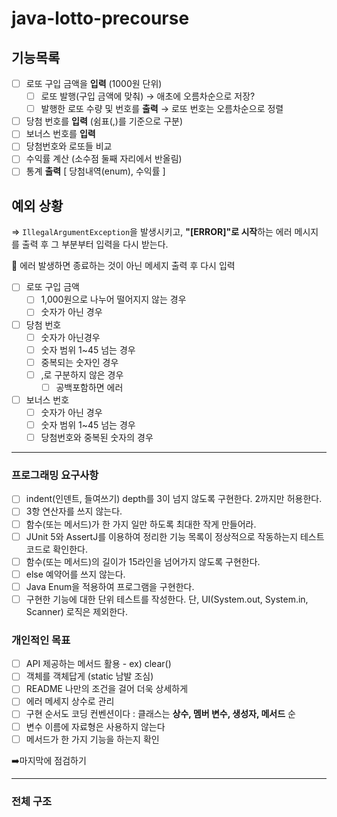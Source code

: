 # java-lotto-precourse

## 기능목록

- [ ]  로또 구입 금액을 **입력** (1000원 단위)
    - [ ]  로또 발행(구입 금액에 맞춰) → 애초에 오름차순으로 저장?
    - [ ]  발행한 로또 수량 및 번호를 **출력** → 로또 번호는 오름차순으로 정렬
- [ ]  당첨 번호를 **입력** (쉼표(,)를 기준으로 구분)
- [ ]  보너스 번호를 **입력**
- [ ]  당첨번호와 로또들 비교
- [ ]  수익률 계산 (소수점 둘째 자리에서 반올림)
- [ ]  통계 **출력** [ 당첨내역(enum), 수익률 ]

## 예외 상황

⇒ `IllegalArgumentException`을 발생시키고, **"[ERROR]"로 시작**하는 에러 메시지를 출력 후 그 부분부터 입력을 다시 받는다.

🚨 에러 발생하면 종료하는 것이 아닌 메세지 출력 후 다시 입력

- [ ]  로또 구입 금액
    - [ ]  1,000원으로 나누어 떨어지지 않는 경우
    - [ ]  숫자가 아닌 경우
- [ ]  당첨 번호
    - [ ]  숫자가 아닌경우
    - [ ]  숫자 범위 1~45 넘는 경우
    - [ ]  중복되는 숫자인 경우
    - [ ]  ,로 구분하지 않은 경우
        - [ ]  공백포함하면 에러
- [ ]  보너스 번호
    - [ ]  숫자가 아닌 경우
    - [ ]  숫자 범위 1~45 넘는 경우
    - [ ]  당첨번호와 중복된 숫자의 경우
---
### 프로그래밍 요구사항

- [ ]  indent(인덴트, 들여쓰기) depth를 3이 넘지 않도록 구현한다. 2까지만 허용한다.
- [ ]  3항 연산자를 쓰지 않는다.
- [ ]  함수(또는 메서드)가 한 가지 일만 하도록 최대한 작게 만들어라.
- [ ]  JUnit 5와 AssertJ를 이용하여 정리한 기능 목록이 정상적으로 작동하는지 테스트 코드로 확인한다.
- [ ]  함수(또는 메서드)의 길이가 15라인을 넘어가지 않도록 구현한다.
- [ ]  else 예약어를 쓰지 않는다.
- [ ]  Java Enum을 적용하여 프로그램을 구현한다.
- [ ]  구현한 기능에 대한 단위 테스트를 작성한다. 단, UI(System.out, System.in, Scanner) 로직은 제외한다.  

### 개인적인 목표
- [ ]  API 제공하는 메서드 활용 - ex) clear()
- [ ]  객체를 객체답게 (static 남발 조심)
- [ ]  README 나만의 조건을 걸어 더욱 상세하게
- [ ]  에러 메세지 상수로 관리
- [ ]  구현 순서도 코딩 컨벤션이다 : 클래스는 **상수, 멤버 변수, 생성자, 메서드** 순
- [ ]  변수 이름에 자료형은 사용하지 않는다
- [ ]  메서드가 한 가지 기능을 하는지 확인

➡️마지막에 점검하기

---
### 전체 구조